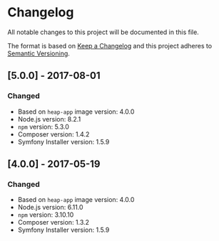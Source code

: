 # Changelog
All notable changes to this project will be documented in this file.

The format is based on [Keep a Changelog](http://keepachangelog.com/en/1.0.0/)
and this project adheres to [Semantic Versioning](http://semver.org/spec/v2.0.0.html).

## [5.0.0] - 2017-08-01
### Changed
- Based on `heap-app` image version: 4.0.0
- Node.js version: 8.2.1
- `npm` version: 5.3.0
- Composer version: 1.4.2
- Symfony Installer version: 1.5.9

## [4.0.0] - 2017-05-19
### Changed
- Based on `heap-app` image version: 4.0.0
- Node.js version: 6.11.0
- `npm` version: 3.10.10
- Composer version: 1.3.2
- Symfony Installer version: 1.5.9

